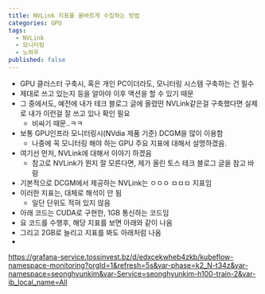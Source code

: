 ```yaml
---
title: NVLink 지표를 올바르게 수집하는 방법
categories: GPU
tags:
  - NVLink
  - 모니터링
  - 노하우
published: false
---
```


- GPU 클러스터 구축시, 혹은 개인 PC이더라도, 모니터링 시스템 구축하는 건 필수
- 제대로 쓰고 있는지 등을 알아야 이후 액션을 할 수 있기 때문
- 그 중에서도, 예전에 내가 테크 블로그 글에 올렸떤 NVLink같은걸 구축했다면 실제로 내가 이런걸 잘 쓰고 있나 확인 필요
	- 비싸기 때문..ㅋㅋ
- 보통 GPU인프라 모니터링시(NVdia 제품 기준) DCGM을 많이 이용함
	- 나중에 꼭 모니터링 해야 하는 GPU 주요 지표에 대해서 설명하겠음.
- 여기선 먼저, NVLink에 대해서 이야기 하겠음
	- 참고로 NVLink가 뭔지 잘 모른다면, 제가 올린 토스 테크 블로그 글을 참고 바람
- 기본적으로 DCGM에서 제공하는 NVLink는 ㅇㅇㅇ ㅁㅁㅁ 지표임
- 이러한 지표는, 대체로 해석이 안 됨
	- 일단 단위도 적혀 있지 않음
- 아래 코드는 CUDA로 구현한, 1GB 통신하는 코드임
- 요 코드를 수행후, 해당 지표를 보면 아래와 같이 나옴
- 그리고 2GB로 늘리고 지표를 봐도 아래처럼 나옴
-

https://grafana-service.tossinvest.bz/d/edxcekwheb4zkb/kubeflow-namespace-monitoring?orgId=1&refresh=5s&var-phase=k2_N-t34z&var-namespace=seonghyunkim&var-Service=seonghyunkim-h100-train-2&var-ib_local_name=All